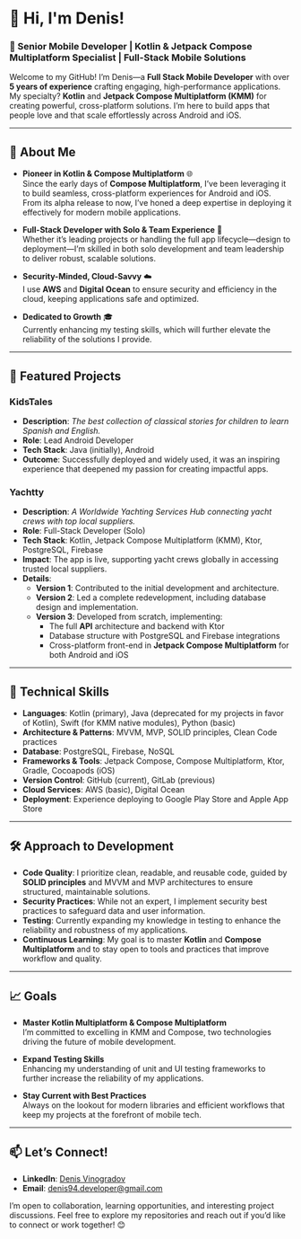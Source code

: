 # 👋 Hi, I'm Denis!

### 🚀 Senior Mobile Developer | Kotlin & Jetpack Compose Multiplatform Specialist | Full-Stack Mobile Solutions

Welcome to my GitHub! I’m Denis—a **Full Stack Mobile Developer** with over **5 years of experience** crafting engaging, high-performance applications. My specialty? **Kotlin** and **Jetpack Compose Multiplatform (KMM)** for creating powerful, cross-platform solutions. I’m here to build apps that people love and that scale effortlessly across Android and iOS.

---

## 🌟 About Me

- **Pioneer in Kotlin & Compose Multiplatform** 🌐  
  Since the early days of **Compose Multiplatform**, I’ve been leveraging it to build seamless, cross-platform experiences for Android and iOS. From its alpha release to now, I’ve honed a deep expertise in deploying it effectively for modern mobile applications.

- **Full-Stack Developer with Solo & Team Experience** 👥  
  Whether it’s leading projects or handling the full app lifecycle—design to deployment—I’m skilled in both solo development and team leadership to deliver robust, scalable solutions.

- **Security-Minded, Cloud-Savvy** ☁️  
  I use **AWS** and **Digital Ocean** to ensure security and efficiency in the cloud, keeping applications safe and optimized.

- **Dedicated to Growth** 🎓  
  Currently enhancing my testing skills, which will further elevate the reliability of the solutions I provide.

---

## 💼 Featured Projects

### KidsTales
- **Description**: *The best collection of classical stories for children to learn Spanish and English.*
- **Role**: Lead Android Developer
- **Tech Stack**: Java (initially), Android
- **Outcome**: Successfully deployed and widely used, it was an inspiring experience that deepened my passion for creating impactful apps.

### Yachtty
- **Description**: *A Worldwide Yachting Services Hub connecting yacht crews with top local suppliers.*
- **Role**: Full-Stack Developer (Solo)
- **Tech Stack**: Kotlin, Jetpack Compose Multiplatform (KMM), Ktor, PostgreSQL, Firebase
- **Impact**: The app is live, supporting yacht crews globally in accessing trusted local suppliers.
- **Details**:
  - **Version 1**: Contributed to the initial development and architecture.
  - **Version 2**: Led a complete redevelopment, including database design and implementation.
  - **Version 3**: Developed from scratch, implementing:
    - The full **API** architecture and backend with Ktor
    - Database structure with PostgreSQL and Firebase integrations
    - Cross-platform front-end in **Jetpack Compose Multiplatform** for both Android and iOS

---

## 🔧 Technical Skills

- **Languages**: Kotlin (primary), Java (deprecated for my projects in favor of Kotlin), Swift (for KMM native modules), Python (basic)
- **Architecture & Patterns**: MVVM, MVP, SOLID principles, Clean Code practices
- **Database**: PostgreSQL, Firebase, NoSQL
- **Frameworks & Tools**: Jetpack Compose, Compose Multiplatform, Ktor, Gradle, Cocoapods (iOS)
- **Version Control**: GitHub (current), GitLab (previous)
- **Cloud Services**: AWS (basic), Digital Ocean
- **Deployment**: Experience deploying to Google Play Store and Apple App Store

---

## 🛠 Approach to Development

- **Code Quality**: I prioritize clean, readable, and reusable code, guided by **SOLID principles** and MVVM and MVP architectures to ensure structured, maintainable solutions.
- **Security Practices**: While not an expert, I implement security best practices to safeguard data and user information.
- **Testing**: Currently expanding my knowledge in testing to enhance the reliability and robustness of my applications.
- **Continuous Learning**: My goal is to master **Kotlin** and **Compose Multiplatform** and to stay open to tools and practices that improve workflow and quality.

---

## 📈 Goals

- **Master Kotlin Multiplatform & Compose Multiplatform**  
  I’m committed to excelling in KMM and Compose, two technologies driving the future of mobile development.
  
- **Expand Testing Skills**  
  Enhancing my understanding of unit and UI testing frameworks to further increase the reliability of my applications.
  
- **Stay Current with Best Practices**  
  Always on the lookout for modern libraries and efficient workflows that keep my projects at the forefront of mobile tech.

---

## 📫 Let’s Connect!

- **LinkedIn**: [Denis Vinogradov](https://www.linkedin.com/in/denis-vinogradov-0ba928170/)
- **Email**: [denis94.developer@gmail.com](mailto:denis94.developer@gmail.com)

I’m open to collaboration, learning opportunities, and interesting project discussions. Feel free to explore my repositories and reach out if you’d like to connect or work together! 😊
